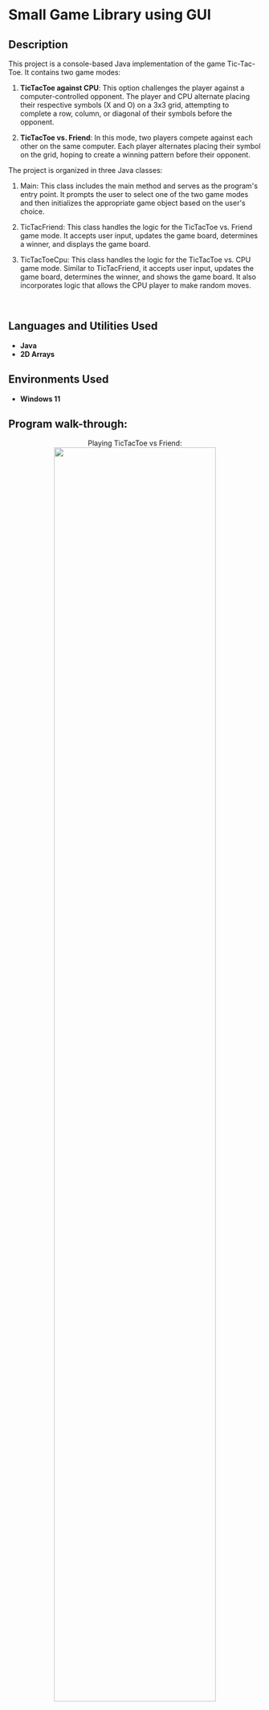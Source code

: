 <h1> Small Game Library using GUI</h1>

 ### 
<h2>Description</h2>
This project is a console-based Java implementation of the game Tic-Tac-Toe. It contains two game modes: 

1. **TicTacToe against CPU**: This option challenges the player against a computer-controlled opponent. The player and CPU alternate placing their respective symbols (X and O) on a 3x3 grid, attempting to complete a row, column, or diagonal of their symbols before the opponent.


2. **TicTacToe vs. Friend**: In this mode, two players compete against each other on the same computer. Each player alternates placing their symbol on the grid, hoping to create a winning pattern before their opponent.

The project is organized in three Java classes:

1. Main: This class includes the main method and serves as the program's entry point. It prompts the user to select one of the two game modes and then initializes the appropriate game object based on the user's choice.
  
2. TicTacFriend: This class handles the logic for the TicTacToe vs. Friend game mode. It accepts user input, updates the game board, determines a winner, and displays the game board.
   
3. TicTacToeCpu: This class handles the logic for the TicTacToe vs. CPU game mode. Similar to TicTacFriend, it accepts user input, updates the game board, determines the winner, and shows the game board. It also incorporates logic that allows the CPU player to make random moves.
<br />


<h2>Languages and Utilities Used</h2>

- <b>Java</b> 
- <b>2D Arrays</b>

<h2>Environments Used </h2>

- <b>Windows 11</b>

<h2>Program walk-through:</h2>

<p align="center">
Playing TicTacToe vs Friend: <br/>
<img src="https://i.imgur.com/EsLuB39.png" height="80%" width="80%" alt=""/>
<br />
<br />
Playing TicTacToe vs CPU:  <br/>
<img src="https://i.imgur.com/feBzoW2.png" height="80%" width="80%" alt=""/>
<br />
<br />

 
<!--
 ```diff
- text in red
+ text in green
! text in orange
# text in gray
@@ text in purple (and bold)@@
```
--!>
